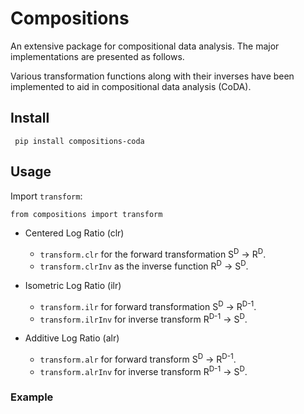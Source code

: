 # Compositions

An extensive package for compositional data analysis. The major implementations are presented as follows.

Various transformation functions along with their inverses have been implemented to aid in compositional data analysis (CoDA).

## Install

<pre><code> pip install compositions-coda</code></pre>

## Usage

Import ```transform```:

<pre><code>from compositions import transform</code></pre>

- Centered Log Ratio (clr)
  - ```transform.clr``` for the forward transformation S<sup>D</sup> &#8594; R<sup>D</sup>.
  - ```transform.clrInv``` as the inverse function R<sup>D</sup> &#8594; S<sup>D</sup>.

- Isometric Log Ratio (ilr)
  - ```transform.ilr``` for forward transformation S<sup>D</sup> &#8594; R<sup>D-1</sup>.
  - ```transform.ilrInv``` for inverse transform R<sup>D-1</sup> &#8594; S<sup>D</sup>.
  
- Additive Log Ratio (alr)
  - ```transform.alr``` for forward transform S<sup>D</sup> &#8594; R<sup>D-1</sup>.
  - ```transform.alrInv``` for inverse transform R<sup>D-1</sup> &#8594; S<sup>D</sup>.

### Example
